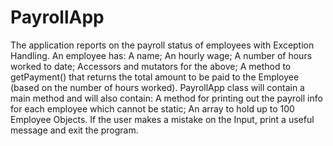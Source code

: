 # PayrollApp
The application reports on the payroll status of employees with Exception Handling. An employee has: A name; An hourly wage; A number of hours worked to date; Accessors and mutators for the above; A method to getPayment() that returns the total amount to be paid to the Employee (based on the number of hours worked). PayrollApp class will contain a main method and will also contain: A method for printing out the payroll info for each employee which cannot be static; An array to hold up to 100 Employee Objects. If the user makes a mistake on the Input, print a useful message and exit the program.
